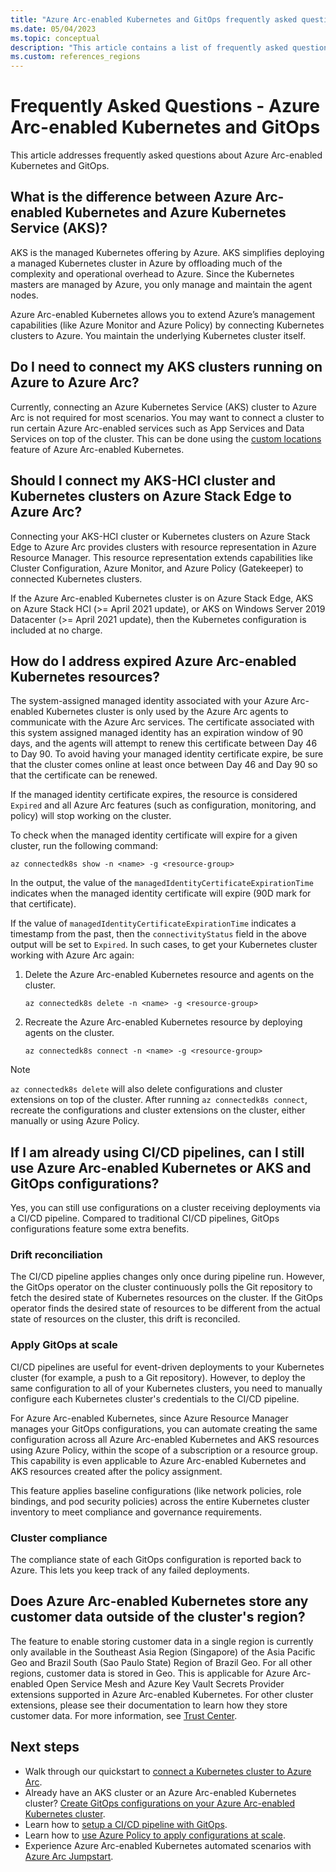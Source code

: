```yaml
---
title: "Azure Arc-enabled Kubernetes and GitOps frequently asked questions"
ms.date: 05/04/2023
ms.topic: conceptual
description: "This article contains a list of frequently asked questions related to Azure Arc-enabled Kubernetes and Azure GitOps."
ms.custom: references_regions
---
```


# Frequently Asked Questions - Azure Arc-enabled Kubernetes and GitOps

This article addresses frequently asked questions about Azure Arc-enabled Kubernetes and GitOps.

## What is the difference between Azure Arc-enabled Kubernetes and Azure Kubernetes Service (AKS)?

AKS is the managed Kubernetes offering by Azure. AKS simplifies deploying a managed Kubernetes cluster in Azure by offloading much of the complexity and operational overhead to Azure. Since the Kubernetes masters are managed by Azure, you only manage and maintain the agent nodes.

Azure Arc-enabled Kubernetes allows you to extend Azure’s management capabilities (like Azure Monitor and Azure Policy) by connecting Kubernetes clusters to Azure. You maintain the underlying Kubernetes cluster itself.

## Do I need to connect my AKS clusters running on Azure to Azure Arc?

Currently, connecting an Azure Kubernetes Service (AKS) cluster to Azure Arc is not required for most scenarios. You may want to connect a cluster to run certain Azure Arc-enabled services such as App Services and Data Services on top of the cluster. This can be done using the [custom locations](custom-locations.md) feature of Azure Arc-enabled Kubernetes.

## Should I connect my AKS-HCI cluster and Kubernetes clusters on Azure Stack Edge to Azure Arc?

Connecting your AKS-HCI cluster or Kubernetes clusters on Azure Stack Edge to Azure Arc provides clusters with resource representation in Azure Resource Manager. This resource representation extends capabilities like Cluster Configuration, Azure Monitor, and Azure Policy (Gatekeeper) to connected Kubernetes clusters.

If the Azure Arc-enabled Kubernetes cluster is on Azure Stack Edge, AKS on Azure Stack HCI (>= April 2021 update), or AKS on Windows Server 2019 Datacenter (>= April 2021 update), then the Kubernetes configuration is included at no charge.

## How do I address expired Azure Arc-enabled Kubernetes resources?

The system-assigned managed identity associated with your Azure Arc-enabled Kubernetes cluster is only used by the Azure Arc agents to communicate with the Azure Arc services. The certificate associated with this system assigned managed identity has an expiration window of 90 days, and the agents will attempt to renew this certificate between Day 46 to Day 90. To avoid having your managed identity certificate expire, be sure that the cluster comes online at least once between Day 46 and Day 90 so that the certificate can be renewed.

If the managed identity certificate expires, the resource is considered `Expired` and all Azure Arc features (such as configuration, monitoring, and policy) will stop working on the cluster.

To check when the managed identity certificate will expire for a given cluster, run the following command:

```azurecli
az connectedk8s show -n <name> -g <resource-group>
```

In the output, the value of the `managedIdentityCertificateExpirationTime` indicates when the managed identity certificate will expire (90D mark for that certificate).

If the value of `managedIdentityCertificateExpirationTime` indicates a timestamp from the past, then the `connectivityStatus` field in the above output will be set to `Expired`. In such cases, to get your Kubernetes cluster working with Azure Arc again:

1. Delete the Azure Arc-enabled Kubernetes resource and agents on the cluster.

    ```azurecli
    az connectedk8s delete -n <name> -g <resource-group>
    ```

1. Recreate the Azure Arc-enabled Kubernetes resource by deploying agents on the cluster.

    ```azurecli
    az connectedk8s connect -n <name> -g <resource-group>
    ```

> [!NOTE]
> `az connectedk8s delete` will also delete configurations and cluster extensions on top of the cluster. After running `az connectedk8s connect`, recreate the configurations and cluster extensions on the cluster, either manually or using Azure Policy.

## If I am already using CI/CD pipelines, can I still use Azure Arc-enabled Kubernetes or AKS and GitOps configurations?

Yes, you can still use configurations on a cluster receiving deployments via a CI/CD pipeline. Compared to traditional CI/CD pipelines, GitOps configurations feature some extra benefits.

### Drift reconciliation

The CI/CD pipeline applies changes only once during pipeline run. However, the GitOps operator on the cluster continuously polls the Git repository to fetch the desired state of Kubernetes resources on the cluster. If the GitOps operator finds the desired state of resources to be different from the actual state of resources on the cluster, this drift is reconciled.

### Apply GitOps at scale

CI/CD pipelines are useful for event-driven deployments to your Kubernetes cluster (for example, a push to a Git repository). However, to deploy the same configuration to all of your Kubernetes clusters, you need to manually configure each Kubernetes cluster's credentials to the CI/CD pipeline.

For Azure Arc-enabled Kubernetes, since Azure Resource Manager manages your GitOps configurations, you can automate creating the same configuration across all Azure Arc-enabled Kubernetes and AKS resources using Azure Policy, within the scope of a subscription or a resource group. This capability is even applicable to Azure Arc-enabled Kubernetes and AKS resources created after the policy assignment.

This feature applies baseline configurations (like network policies, role bindings, and pod security policies) across the entire Kubernetes cluster inventory to meet compliance and governance requirements.

### Cluster compliance

The compliance state of each GitOps configuration is reported back to Azure. This lets you keep track of any failed deployments.

## Does Azure Arc-enabled Kubernetes store any customer data outside of the cluster's region?

The feature to enable storing customer data in a single region is currently only available in the Southeast Asia Region (Singapore) of the Asia Pacific Geo and Brazil South (Sao Paulo State) Region of Brazil Geo. For all other regions, customer data is stored in Geo. This is applicable for Azure Arc-enabled Open Service Mesh and Azure Key Vault Secrets Provider extensions supported in Azure Arc-enabled Kubernetes. For other cluster extensions, please see their documentation to learn how they store customer data. For more information, see [Trust Center](https://azure.microsoft.com/global-infrastructure/data-residency/).

## Next steps

* Walk through our quickstart to [connect a Kubernetes cluster to Azure Arc](./quickstart-connect-cluster.md).
* Already have an AKS cluster or an Azure Arc-enabled Kubernetes cluster? [Create GitOps configurations on your Azure Arc-enabled Kubernetes cluster](./tutorial-use-gitops-flux2.md).
* Learn how to [setup a CI/CD pipeline with GitOps](./tutorial-gitops-flux2-ci-cd.md).
* Learn how to [use Azure Policy to apply configurations at scale](./use-azure-policy.md).
* Experience Azure Arc-enabled Kubernetes automated scenarios with [Azure Arc Jumpstart](https://azurearcjumpstart.io/azure_arc_jumpstart/azure_arc_k8s/).
